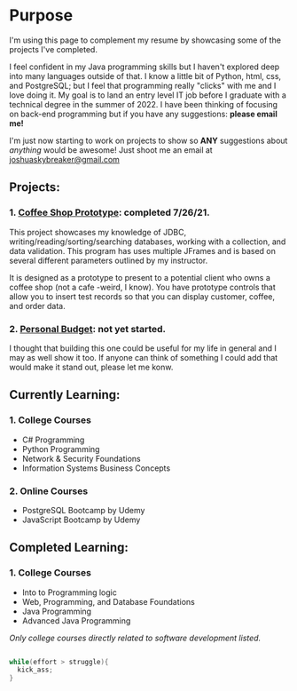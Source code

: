 # Purpose
I'm using this page to complement my resume by showcasing some of the projects I've completed.

I feel confident in my Java programming skills but I haven't explored deep into many languages outside of that. I know a little bit of Python, html, css, and PostgreSQL; but I feel that programming really "clicks" with me and I love doing it. My goal is to land an entry level IT job before I graduate with a technical degree in the summer of 2022. I have been thinking of focusing on back-end programming but if you have any suggestions: **please email me!**

I'm just now starting to work on projects to show so **ANY** suggestions about _anything_ would be awesome! Just shoot me an email at <joshuaskybreaker@gmail.com>

## Projects:
###   1. [Coffee Shop Prototype](https://github.com/Joshua-Skybreaker/advJavaProject): completed 7/26/21.
This project showcases my knowledge of JDBC, writing/reading/sorting/searching databases, working with a collection, and data validation. This program has uses multiple JFrames and is based on several different parameters outlined by my instructor. 

It is designed as a prototype to present to a potential client who owns a coffee shop (not a cafe -weird, I know). You have prototype controls that allow you to insert test records so that you can display customer, coffee, and order data. 

###   2. [Personal Budget](https://github.com/Joshua-Skybreaker/budgetProject): not yet started.
I thought that building this one could be useful for my life in general and I may as well show it too. If anyone can think of something I could add that would make it stand out, please let me konw.

## Currently Learning:
### 1. College Courses
  - C# Programming
  - Python Programming
  - Network & Security Foundations
  - Information Systems Business Concepts
  
### 2. Online Courses
  - PostgreSQL Bootcamp by Udemy
  - JavaScript Bootcamp by Udemy

## Completed Learning:
### 1. College Courses
  - Into to Programming logic
  - Web, Programming, and Database Foundations
  - Java Programming
  - Advanced Java Programming

_Only college courses directly related to software development listed._

```java

while(effort > struggle){
  kick_ass;
}

```
